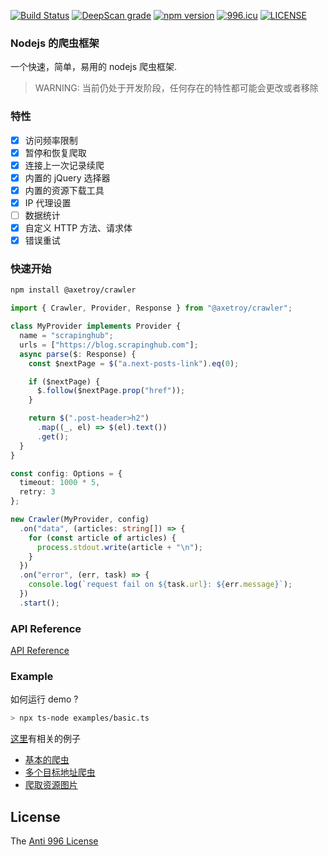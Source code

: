 [![Build Status](https://github.com/axetroy/crawler/workflows/build/badge.svg)](https://github.com/axetroy/crawler/actions)
[![DeepScan grade](https://deepscan.io/api/teams/5773/projects/7590/branches/79790/badge/grade.svg)](https://deepscan.io/dashboard#view=project&tid=5773&pid=7590&bid=79790)
[![npm version](https://badge.fury.io/js/%40axetroy%2Fcrawler.svg)](https://badge.fury.io/js/%40axetroy%2Fcrawler)
[![996.icu](https://img.shields.io/badge/link-996.icu-red.svg)](https://996.icu)
[![LICENSE](https://img.shields.io/badge/license-Anti%20996-blue.svg)](https://github.com/996icu/996.ICU/blob/master/LICENSE)

### Nodejs 的爬虫框架

一个快速，简单，易用的 nodejs 爬虫框架.

> WARNING: 当前仍处于开发阶段，任何存在的特性都可能会更改或者移除

### 特性

- [x] 访问频率限制
- [x] 暂停和恢复爬取
- [x] 连接上一次记录续爬
- [x] 内置的 jQuery 选择器
- [x] 内置的资源下载工具
- [x] IP 代理设置
- [ ] 数据统计
- [x] 自定义 HTTP 方法、请求体
- [x] 错误重试

### 快速开始

```bash
npm install @axetroy/crawler
```

```typescript
import { Crawler, Provider, Response } from "@axetroy/crawler";

class MyProvider implements Provider {
  name = "scrapinghub";
  urls = ["https://blog.scrapinghub.com"];
  async parse($: Response) {
    const $nextPage = $("a.next-posts-link").eq(0);

    if ($nextPage) {
      $.follow($nextPage.prop("href"));
    }

    return $(".post-header>h2")
      .map((_, el) => $(el).text())
      .get();
  }
}

const config: Options = {
  timeout: 1000 * 5,
  retry: 3
};

new Crawler(MyProvider, config)
  .on("data", (articles: string[]) => {
    for (const article of articles) {
      process.stdout.write(article + "\n");
    }
  })
  .on("error", (err, task) => {
    console.log(`request fail on ${task.url}: ${err.message}`);
  })
  .start();
```

### API Reference

[API Reference](http://axetroy.github.io/crawler)

### Example

如何运行 demo ?

```bash
> npx ts-node examples/basic.ts
```

[这里](https://github.com/axetroy/crawler/tree/master/examples)有相关的例子

- [基本的爬虫](https://github.com/axetroy/crawler/tree/master/examples/basic.ts)
- [多个目标地址爬虫](https://github.com/axetroy/crawler/tree/master/examples/multiple-urls.ts)
- [爬取资源图片](https://github.com/axetroy/crawler/tree/master/examples/resource-download.ts)

## License

The [Anti 996 License](https://github.com/axetroy/vscode-npm-import-package-version/blob/master/LICENSE)
